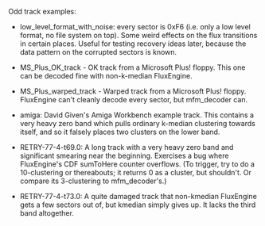 Odd track examples:

- low_level_format_with_noise: every sector is 0xF6 (i.e. only a low level format, no file system on top). Some weird effects on the flux transitions in certain places. Useful for testing recovery ideas later, because the data pattern on the corrupted sectors is known.
- MS_Plus_OK_track - OK track from a Microsoft Plus! floppy. This one can be decoded fine with non-k-median FluxEngine.
- MS_Plus_warped_track - Warped track from a Microsoft Plus! floppy. FluxEngine can't cleanly decode every sector, but mfm_decoder can.

- amiga: David Given's Amiga Workbench example track. This contains a very heavy
zero band which pulls ordinary k-median clustering towards itself, and so it falsely places two clusters on the lower band.

- RETRY-77-4-t69.0: A long track with a very heavy zero band and significant smearing near the beginning. Exercises a bug where FluxEngine's CDF sumToHere counter overflows. (To trigger, try to do a 10-clustering or thereabouts; it returns 0 as a cluster, but shouldn't. Or compare its 3-clustering to mfm_decoder's.)

- RETRY-77-4-t73.0: A quite damaged track that non-kmedian FluxEngine gets a few sectors out of, but kmedian simply gives up. It lacks the third band altogether.

